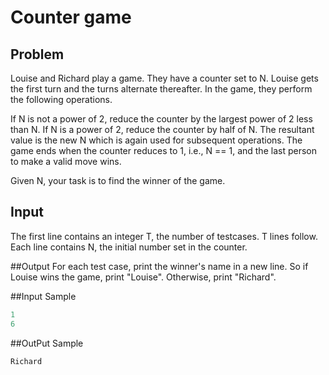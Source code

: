 # Counter game

## Problem
Louise and Richard play a game. They have a counter set to N. Louise gets the first turn and the turns alternate thereafter. In the game, they perform the following operations.

If N is not a power of 2, reduce the counter by the largest power of 2 less than N.
If N is a power of 2, reduce the counter by half of N.
The resultant value is the new N which is again used for subsequent operations.
The game ends when the counter reduces to 1, i.e., N == 1, and the last person to make a valid move wins.

Given N, your task is to find the winner of the game.

## Input 
The first line contains an integer T, the number of testcases. 
T lines follow. Each line contains N, the initial number set in the counter.

##Output
For each test case, print the winner's name in a new line. So if Louise wins the game, print "Louise". Otherwise, print "Richard".

##Input Sample
```python 
1
6
```

##OutPut Sample
```python 
Richard
```
